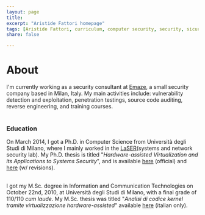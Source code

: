 ```yaml
---
layout: page
title: 
excerpt: "Aristide Fattori homepage"
tags: [Aristide Fattori, curriculum, computer security, security, sicurezza, LaSER, Chocolate Makers, Guard@MyLan0, hypervisor, virtualization]
share: false

---
```


# About

I'm currently working as a security consultant at
[Emaze](http://blog.emaze.net/), a small security company based in Milan,
Italy. My main activities include: vulnerability detection and exploitation,
penetration testings, source code auditing, reverse engineering, and training
courses. <br><br>

### Education

On March 2014, I got a Ph.D. in Computer Science from Universit&agrave; degli
Studi di Milano, where I mainly worked in the
[LaSER](http://security.di.unimi.it/)(systems and network security lab). My
Ph.D. thesis is titled "*Hardware-assisted Virtualization and its Applications
to Systems Security*", and is available
[here](http://air.unimi.it/bitstream/2434/233326/2/phd_unimi_r09034.pdf)
(official) and [here](stuff/phd.pdf) (w/ revisions). <br><br>

I got my M.Sc. degree in Information and Communication Technologies on October
22nd, 2010, at Universit&agrave; degli Studi di Milano, with a final grade of
110/110 _cum laude_. My M.Sc. thesis was titled "*Analisi di codice kernel
tramite virtualizzazione hardware-assisted*" available
[here](stuff/thesis2.pdf) (italian only).

